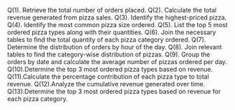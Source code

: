 Q(1). Retrieve the total number of orders placed.
Q(2). Calculate the total revenue generated from pizza sales.
Q(3). Identify the highest-priced pizza.
Q(4). Identify the most common pizza size ordered.
Q(5). List the top 5 most ordered pizza types along with their quantities.
Q(6). Join the necessary tables to find the total quantity of each pizza category ordered.
Q(7). Determine the distribution of orders by hour of the day.
Q(8). Join relevant tables to find the category-wise distribution of pizzas.
Q(9). Group the orders by date and calculate the average number of pizzas ordered per day.
Q(10).Determine the top 3 most ordered pizza types based on revenue.
Q(11).Calculate the percentage contribution of each pizza type to total revenue.
Q(12).Analyze the cumulative revenue generated over time.
Q(13).Determine the top 3 most ordered pizza types based on revenue for each pizza category.
